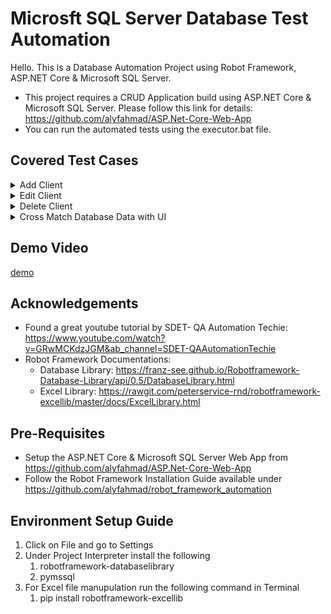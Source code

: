 # Microsft SQL Server Database Test Automation

Hello. This is a Database Automation Project using Robot Framework, ASP.NET Core & Microsoft SQL Server.
- This project requires a CRUD Application build using ASP.NET Core & Microsoft SQL Server. Please follow this link for details: https://github.com/alyfahmad/ASP.Net-Core-Web-App
- You can run the automated tests using the executor.bat file.

## Covered Test Cases

<details>
  <summary>Add Client</summary>
  <ul>
   <li>Add Client using SQL Command</li>
   <li>Navigate to Clients Page using UI</li>
   <li>Validate Data Added in DB is being displayed</li>
  </ul>
</details>
<details>
  <summary>Edit Client</summary>
  <ul>
   <li>Edit Client using SQL Command</li>
   <li>Navigate to Clients Page using UI</li>
   <li>Validate Data Edited in DB is being displayed</li>
  </ul>
</details>
<details>
  <summary>Delete Client</summary>
  <ul>
   <li>Delete Client using SQL Command</li>
   <li>Navigate to Clients Page using UI</li>
   <li>Validate Data Deleted in DB is being displayed</li>
  </ul>
</details>
<details>
  <summary>Cross Match Database Data with UI</summary>
  <ul>
   <li>Execute SQL Command to identify the available Data</li>
   <li>Store the Data in Excel</li>
   <li>Navigate to Clients Page using UI</li>
   <li>Validate Data Availlable in DB is being displayed</li>
  </ul>
</details>

## Demo Video
[demo](https://user-images.githubusercontent.com/61960249/226195981-59730611-60a6-45c9-ae19-513a6668e39c.mp4)

## Acknowledgements
- Found a great youtube tutorial by SDET- QA Automation Techie: https://www.youtube.com/watch?v=GRwMCKdzJGM&ab_channel=SDET-QAAutomationTechie
- Robot Framework Documentations: 
  - Database Library: https://franz-see.github.io/Robotframework-Database-Library/api/0.5/DatabaseLibrary.html
  - Excel Library: https://rawgit.com/peterservice-rnd/robotframework-excellib/master/docs/ExcelLibrary.html
  
## Pre-Requisites
- Setup the ASP.NET Core & Microsoft SQL Server Web App from https://github.com/alyfahmad/ASP.Net-Core-Web-App
- Follow the Robot Framework Installation Guide available under https://github.com/alyfahmad/robot_framework_automation

## Environment Setup Guide
1. Click on File and go to Settings
2. Under Project Interpreter install the following
    1. robotframework-databaselibrary
    2. pymssql
3. For Excel file manupulation run the following command in Terminal
    1. pip install robotframework-excellib
